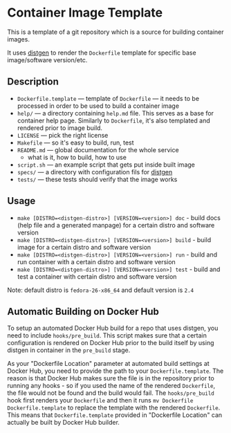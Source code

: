 # Container Image Template

This is a template of a git repository which is a source for building container images.

It uses [distgen](https://github.com/devexp-db/distgen/) to render the `Dockerfile` template for specific base image/software version/etc.

## Description

* `Dockerfile.template` — template of `Dockerfile` — it needs to be processed in order to be used to build a container image
* `help/` — a directory containing `help.md` file. This serves as a base for container help page. Similarly to `Dockerfile`, it's also templated and rendered prior to image build.
* `LICENSE` — pick the right license
* `Makefile` — so it's easy to build, run, test
* `README.md` — global documentation for the whole service
  * what is it, how to build, how to use
* `script.sh` — an example script that gets put inside built image
* `specs/` — a directory with configuration fils for [distgen](https://github.com/devexp-db/distgen/)
* `tests/` — these tests should verify that the image works

## Usage

* `make [DISTRO=<distgen-distro>] [VERSION=<version>] doc` - build docs (help file and a generated manpage) for a certain distro and software version
* `make [DISTRO=<distgen-distro>] [VERSION=<version>] build` - build image for a certain distro and software version
* `make [DISTRO=<distgen-distro>] [VERSION=<version>] run` - build and run container with a certain distro and software version
* `make [DISTRO=<distgen-distro>] [VERSION=<version>] test` - build and test a container with certain distro and software version

Note: default distro is `fedora-26-x86_64` and default version is `2.4`

## Automatic Building on Docker Hub

To setup an automated Docker Hub build for a repo that uses distgen, you need to include `hooks/pre_build`. This script makes sure that a certain configuration is rendered on Docker Hub prior to the build itself by using distgen in container in the `pre_build` stage.

As your "Dockerfile Location" parameter at automated build settings at Docker Hub, you need to provide the path to your `Dockerfile.template`. The reason is that Docker Hub makes sure the file is in the repository prior to running any hooks - so if you used the name of the rendered `Dockerfile`, the file would not be found and the build would fail. The `hooks/pre_build` hook first renders your `Dockerfile` and then it runs `mv Dockerfile Dockerfile.template` to replace the template with the rendered `Dockerfile`. This means that `Dockerfile.template` provided in "Dockerfile Location" can actually be built by Docker Hub builder.
